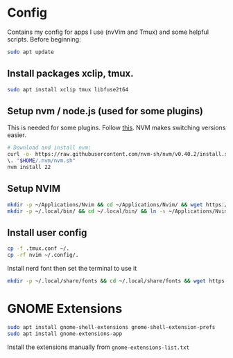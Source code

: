 # Config
Contains my config for apps I use (nvVim and Tmux) and some helpful scripts.  Before beginning: 

```bash
sudo apt update
```

## Install packages xclip, tmux.

```bash
sudo apt install xclip tmux libfuse2t64
```
## Setup nvm / node.js (used for some plugins)

This is needed for some plugins. Follow [this](https://nodejs.org/en/download). NVM makes switching versions easier. 

```bash
# Download and install nvm:
curl -o- https://raw.githubusercontent.com/nvm-sh/nvm/v0.40.2/install.sh | bash
\. "$HOME/.nvm/nvm.sh"
nvm install 22
```

## Setup NVIM

```bash
mkdir -p ~/Applications/Nvim && cd ~/Applications/Nvim/ && wget https://github.com/neovim/neovim/releases/download/stable/nvim-linux-x86_64.appimage && chmod +x nvim-linux-x86_64.appimage
mkdir -p ~/.local/bin/ && cd ~/.local/bin/ && ln -s ~/Applications/Nvim/nvim-linux-x86_64.appimage nvim
 ```

## Install user config

```bash
cp -f .tmux.conf ~/.
cp -rf nvim ~/.config/.
```

Install nerd font then set the terminal to use it

```bash
mkdir -p ~/.local/share/fonts && cd ~/.local/share/fonts && wget https://github.com/ryanoasis/nerd-fonts/releases/download/v3.3.0/DejaVuSansMono.zip && unzip DejaVuSansMono.zip && rm *.zip && fc-cache -fv
```

# GNOME Extensions

```bash
sudo apt install gnome-shell-extensions gnome-shell-extension-prefs
sudo apt install gnome-extensions-app
```

Install the extensions manually from `gnome-extensions-list.txt`


